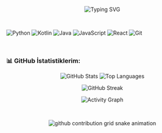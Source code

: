 <p align="center">
  <img src="https://readme-typing-svg.vercel.app?font=Fira+Code&weight=600&size=25&pause=1000&color=36BCF7&center=true&width=650&lines=Merhaba%2C+ben+Furkan.+👋;Hello%2C+I%27m+Furkan.+👋;Kodlama+ve+teknoloji+dünyama+hoş+geldiniz.;Welcome+to+my+world+of+code+and+technology." alt="Typing SVG" />
</p>



<br>


<p align="left">
  <img src="https://img.shields.io/badge/Python-3776AB?style=for-the-badge&logo=python&logoColor=white" alt="Python" />
  <img src="https://img.shields.io/badge/Kotlin-7F52FF?style=for-the-badge&logo=kotlin&logoColor=white" alt="Kotlin" />
  <img src="https://img.shields.io/badge/Java-007396?style=for-the-badge&logo=java&logoColor=white" alt="Java" />
  <img src="https://img.shields.io/badge/JavaScript-F7DF1E?style=for-the-badge&logo=javascript&logoColor=black" alt="JavaScript" />
  <img src="https://img.shields.io/badge/React-61DAFB?style=for-the-badge&logo=react&logoColor=black" alt="React" />
  <img src="https://img.shields.io/badge/Git-F05032?style=for-the-badge&logo=git&logoColor=white" alt="Git" />
</p>

<br>

<h3 align="left">📊 GitHub İstatistiklerim:</h3>

<p align="center">
  <img src="https://github-readme-stats.vercel.app/api?username=furkantutanc&show_icons=true&theme=radical&hide_border=true&count_private=true" alt="GitHub Stats" />
  
  <img src="https://github-readme-stats.vercel.app/api/top-langs/?username=furkantutanc&layout=compact&theme=radical&hide_border=true" alt="Top Languages" />
</p>

<p align="center">
  <img src="https://github-readme-streak-stats.herokuapp.com/?user=furkantutanc&theme=radical&hide_border=true" alt="GitHub Streak" />
</p>

<p align="center">
  <img src="https://activity-graph.herokuapp.com/graph?username=furkantutanc&theme=radical&hide_border=true&color=36BCF7" alt="Activity Graph" />
</p>

<br>

<p align="center">
  <picture>
    <source media="(prefers-color-scheme: dark)" srcset="https://raw.githubusercontent.com/furkantutanc/furkantutanc/master/dist/github-contribution-grid-snake-dark.svg">
    <source media="(prefers-color-scheme: light)" srcset="https://raw.githubusercontent.com/furkantutanc/furkantutanc/master/dist/github-contribution-grid-snake.svg">
    <img alt="github contribution grid snake animation" src="https://raw.githubusercontent.com/furkantutanc/furkantutanc/master/dist/github-contribution-grid-snake.svg">
  </picture>
</p>

